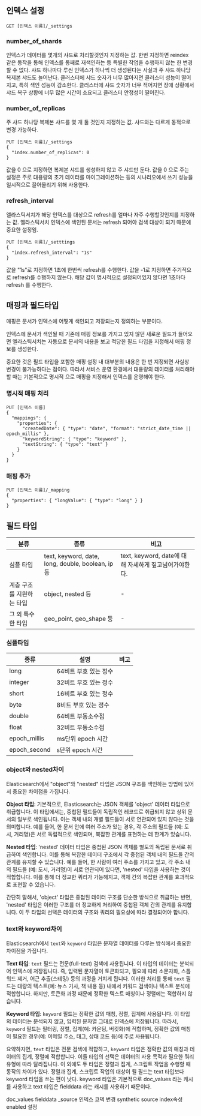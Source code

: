 ## 인덱스 설정
```
GET [인덱스 이름]/_settings
```
### number_of_shards
인덱스가 데이터를 몇개의 샤드로 처리할것인지 지정하는 값.
한번 지정하면 reindex 같은 동작을 통해 인덱스를 통째로 재색인하는 등 특별한 작업을 수행하지 않는 한 변경할 수 없다.
샤드 하나마다 루씬 인덱스가 하나씩 더 생성된다는 사실과 주 샤드 하나당 복제본 샤드도 늘어난다.
클러스터에 샤드 숫자가 너무 많아지면 클러스터 성능이 떨어지고, 특히 색인 성능이 감소한다.
클러스터에 샤드 숫자가 너무 적어지면 장애 상황에서 샤드 복구 상황에 너무 많은 시간이 소요되고 클러스터 안정성이 떨어진다.

### number_of_replicas
주 샤드 하나당 복제본 샤드를 몇 개 둘 것인지 지정하는 값.
샤드와는 다르게 동적으로 변경 가능하다.
```
PUT [인덱스 이름]/_settings
{
  "index.number_of_replicas": 0
}
```
값을 0 으로 지정하면 복제본 샤드를 생성하지 않고 주 샤드만 둔다. 
값을 0 으로 주는 설정은 주로 대용량의 초기 데이터를 마이그레이션하는 등의 시나리오에서 쓰기 성능을 일시적으로 끌어올리기 위해 사용한다.

### refresh_interval
엘라스틱서치가 해당 인덱스를 대상으로 refresh를 얼마나 자주 수행할것인지를 지정하는 값.
엘라스틱서치 인덱스에 색인된 문서는 refresh 되어야 검색 대상이 되기 때문에 중요한 설정임.
```
PUT [인덱스 이름]/_setttings
{
  "index.refresh_interval": "1s"
}
```
값을 "1s"로 지정하면 1초에 한번씩 refresh를 수행한다. 
값을 -1로 지정하면 주기적으로 refresh를 수행하지 않는다.
해당 값이 명시적으로 설정되어있지 않다면 1초마다 refresh 를 수행한다.

## 매핑과 필드타입
매핑은 문서가 인덱스에 어떻게 색인되고 저장되는지 정의하는 부분이다. 

인덱스에 문서가 색인될 때 기존에 매핑 정보를 가지고 있지 않던 새로운 필드가 들어오면 
엘라스틱서치는 자동으로 문서의 내용을 보고 적당한 필드 타입을 지정해서 매핑 정보를 생성한다.

중요한 것은 필드 타입을 포함한 매핑 설정 내 대부분의 내용은 한 번 지정되면 사실상 변경이 불가능하다는 점이다. 
따라서 서비스 운영 환경에서 대용량의 데이터를 처리해야 할 때는 기본적으로 명시적 으로 매핑을 지정해서 인덱스를 운영해야 한다.

### 명시적 매핑 처리
```
PUT [인덱스 이름] 
{ 
  "mappings": { 
    "properties": { 
      "createdDate": { "type": "date", "format": "strict_date_time || epoch_millis" }, 
      "keywordString": { "type": "keyword" }, 
      "textString": { "type": "text" }
    } 
  }
}
```

### 매핑 추가
```
PUT [인덱스 이름]/_mapping 
{ 
  "properties": { "longValue": { "type": "long" } } 
}
```

## 필드 타입
|분류|종류|비고|
|---|---|---|
|심플 타입| text, keyword, date, long, double, boolean, ip 등|text, keyword, date에 대해 자세하게 짚고넘어가야한다.|
|계층 구조를 지원하는 타입| object, nested 등|-|
|그 외 특수한 타입| geo_point, geo_shape 등|-|

### 심플타입
|종류|설명|비고|
|---|---|---|
|long|64비트 부호 있는 정수||
|integer|32비트 부호 있는 정수||
|short|16비트 부호 있는 정수||
|byte|8비트 부호 있는 정수||
|double|64비트 부동소수점||
|float|32비트 부동소수점||
|epoch_millis|ms단위 epoch 시간|
|epoch_second|s단위 epoch 시간

### object와 nested차이
Elasticsearch에서 "object"와 "nested" 타입은 JSON 구조를 색인하는 방법에 있어서 중요한 차이점을 가집니다.

**Object 타입**: 기본적으로, Elasticsearch는 JSON 객체를 'object' 데이터 타입으로 취급합니다. 이 타입에서는, 중첩된 필드들이 독립적인 레코드로 취급되지 않고 상위 문서의 일부로 색인됩니다. 이는 객체 내의 개별 필드들이 서로 연관되어 있지 않다는 것을 의미합니다. 예를 들어, 한 문서 안에 여러 주소가 있는 경우, 각 주소의 필드들 (예: 도시, 거리명)은 서로 독립적으로 색인되며, 복잡한 관계를 표현하는 데 한계가 있습니다.

**Nested 타입**: 'nested' 데이터 타입은 중첩된 JSON 객체를 별도의 독립된 문서로 취급하여 색인합니다. 이를 통해 복잡한 데이터 구조에서 각 중첩된 객체 내의 필드들 간의 관계를 유지할 수 있습니다. 예를 들어, 한 사람이 여러 주소를 가지고 있고, 각 주소 내의 필드들 (예: 도시, 거리명)이 서로 연관되어 있다면, 'nested' 타입을 사용하는 것이 적합합니다. 이를 통해 더 정교한 쿼리가 가능해지고, 객체 간의 복잡한 관계를 효과적으로 표현할 수 있습니다.

간단히 말해서, 'object' 타입은 중첩된 데이터 구조를 단순한 방식으로 취급하는 반면, 'nested' 타입은 이러한 구조를 더 정교하게 처리하여 중첩된 객체 간의 관계를 유지합니다. 이 두 타입의 선택은 데이터의 구조와 쿼리의 필요성에 따라 결정되어야 합니다.

### text와 keyword차이
Elasticsearch에서 `text`와 `keyword` 타입은 문자열 데이터를 다루는 방식에서 중요한 차이점을 가집니다.

 **Text 타입**: `text` 필드는 전문(full-text) 검색에 사용됩니다. 이 타입의 데이터는 분석되어 인덱스에 저장됩니다. 즉, 입력된 문자열이 토큰화되고, 필요에 따라 소문자화, 스톱워드 제거, 어근 추출(스테밍) 등의 과정을 거치게 됩니다. 이러한 처리를 통해 `text` 필드는 대량의 텍스트(예: 뉴스 기사, 책 내용 등) 내에서 키워드 검색이나 텍스트 분석에 적합합니다. 하지만, 토큰화 과정 때문에 정확한 텍스트 매칭이나 정렬에는 적합하지 않습니다.

 **Keyword 타입**: `keyword` 필드는 정확한 값의 매칭, 정렬, 집계에 사용됩니다. 이 타입의 데이터는 분석되지 않고, 입력된 문자열 그대로 인덱스에 저장됩니다. 따라서, `keyword` 필드는 필터링, 정렬, 집계(예: 카운팅, 버킷화)에 적합하며, 정확한 값의 매칭이 필요한 경우(예: 이메일 주소, 태그, 상태 코드 등)에 주로 사용됩니다.

요약하자면, `text` 타입은 전문 검색에 적합하고, `keyword` 타입은 정확한 값의 매칭과 데이터의 집계, 정렬에 적합합니다. 이들 타입의 선택은 데이터의 사용 목적과 필요한 쿼리 유형에 따라 달라집니다.
이 외에도 두 타입은 정렬과 집계, 스크립트 작업을 수행할 때 동작의 차이가 있다. 정렬과 집계, 스크립트 작업의 대상이 될 필드는 text 타입보다 keyword 타입을 쓰는 편이 낫다. keyword 타입은 기본적으로 doc_values 라는 캐시를 사용하고 text 타입은 fielddata 라는 캐시를 사용하기 때문이다.




doc_values
fielddata
_source 
인덱스 코덱 변경
synthetic source
index속성
enabled 설정

